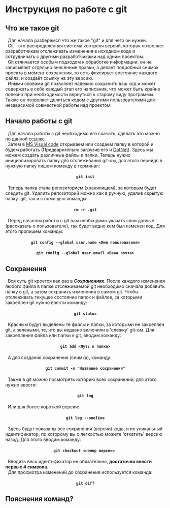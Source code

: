 # **Инструкция по работе с git**

## Что же такое git

&nbsp; Для начала разберемся что же такое "git" и для чего он нужен. <br>
&nbsp; Git -  это распределённая система контроля версий, которая позволяет разработчикам отслеживать изменения в исходном коде и сотрудничать с другими разработчиками над одним проектом. <br>
&nbsp; Git отличается особым подходом к обработке информации: он не записывает отдельно внесённые правки, а делает подробный снимок проекта в момент сохранения, то есть фиксирует состояние каждого файла, и создаёт ссылку на эту версию. <br>
&nbsp; Иными словами git позволяет надежно сохранить ваш код и может содержать в себе каждый этап его написания, что может быть крайне полезно при необходимости вернуться к старому виду программы. Также он позволяет делиться кодом с другими пользователями для независимой совместной работы над проектом.<br>

## Начало работы с git

&nbsp;  Для начала работы с git необходимо его скачать, сделать это можно по данной [ссылке](<https://git-scm.com/downloads> "Последняя версия git. Официальный сайт"). <br>
&nbsp;  Затем в [MS Visual code](<https://code.visualstudio.com/> "Сайт для загрузки") открываем или создаем папку в которой и будем работать (Предварительно загрузив его и [DotNet](<https://dotnet.microsoft.com/en-us/download> "Сайт для загрузки")). Здесь мы можем создать различные файлы и папки. Теперь нужно инициализировать папку для отслеживания git-ом, для этого перейдя в нужную папку пишем команду в терминал: <br> 
#### <p style="text-align: center;"> ``` git init ``` </p>
&nbsp; Теперь папка стала репозиторием (хранилищем), за которым будет следить git.
Удалить репозиторий можно как в ручную, удалив скрытую папку .git, так и с помощью команды:
#### <p style="text-align: center;"> ``` rm -r .git ``` </p>
&nbsp;  Перед началом работы с git вам необходимо указать свои данные (рассказать о пользователе), так будет видно кем был изменен код. Для этого пропишем команды:
#### <p style="text-align: center;"> ``` git config --global user.name <Имя пользователя> ``` </p>
#### <p style="text-align: center;"> ``` git config --global user.email <Ваша почта> ``` </p>

## Сохранения

&nbsp;  Вся суть git кроется как раз в ***Сохранениях***. После каждого изменения любого файла в папке отслеживаемой git необходимо сначала добавить папку в git, а затем сохранить изменения в самом git. Чтобы отслеживать текущее состояние папок и файлов, за которыми закреплен git нужно ввести команду:
#### <p style="text-align: center;"> ``` git status ``` </p>
&nbsp;  Красным будут выделены те файлы и папки, за которыми не закреплен git, а зелеными, те, что вы недавно включили в 'слежку' git-ом.
Для закрепления файла или папки к git, вводим команду:
#### <p style="text-align: center;"> ``` git add <Путь к папке> ``` </p>
&nbsp;  А для создания сохранения (снимка), команду:
#### <p style="text-align: center;"> ``` git commit -m "Название сохранения" ``` </p>
&nbsp;  Также в git можно посмотреть историю всех сохранений, для этого нужно ввести:
#### <p style="text-align: center;"> ``` git log ``` </p>
&nbsp;  Или для более короткой версии:
#### <p style="text-align: center;"> ``` git log --oneline ``` </p>
&nbsp;  Здесь будут показаны все сохранения (версии) кода, и их уникальный идентификатор, по которому вы с легкостью можете 'откатить' версию назад. Для этого вводим команду:
#### <p style="text-align: center;"> ``` git checkout <номер версии>  ``` </p>
&nbsp;  Вводить весь идентификатор не обязательно, **достаточно ввести первые 4 символа**. <br>
&nbsp;  Для просмотра изменений до сохранения используется команда:
#### <p style="text-align: center;"> ``` git diff ``` </p>

## Пояснения команд?